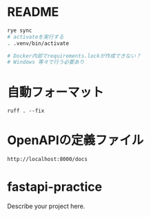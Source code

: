 # README

```bash
rye sync
# activateを実行する
. .venv/bin/activate
```

```bash
# Docker内部でrequirements.lockが作成できない？
# Windows 等々で行う必要あり
```

# 自動フォーマット

```
ruff . --fix
```

# OpenAPIの定義ファイル
```bash
http://localhost:8000/docs
```

# fastapi-practice

Describe your project here.
